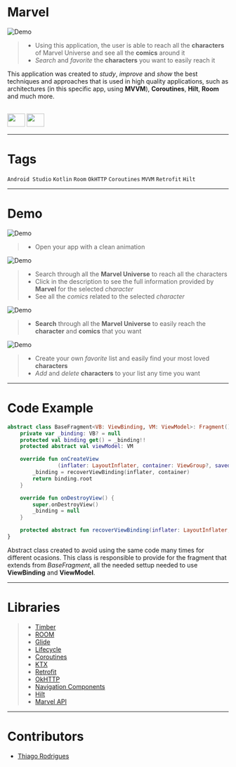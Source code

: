<!-- # Title -->
# Marvel
![Demo](https://upload.wikimedia.org/wikipedia/commons/thumb/b/b9/Marvel_Logo.svg/1200px-Marvel_Logo.svg.png)


<!-- # Short Description -->

>- Using this application, the user is able to reach all the **characters** of Marvel Universe and see all the **comics** around it
>- *Search* and *favorite* the **characters** you want to easily reach it

This application was created to *study*, *improve* and *show* the best techniques and approaches that is used in high quality applications, such as
architectures (in this specific app, using **MVVM**), **Coroutines**, **Hilt**, **Room** and much more. 


<!-- # Badges -->
<div style="display: inline_block"><br>
    <img height="30" width="40" src="https://cdn.jsdelivr.net/gh/devicons/devicon/icons/androidstudio/androidstudio-original.svg">
    <img height="30" width="40" src="https://cdn.jsdelivr.net/gh/devicons/devicon/icons/kotlin/kotlin-original.svg">
</div>

---

# Tags

`Android Studio` `Kotlin` `Room` `OkHTTP` `Coroutines` `MVVM` `Retrofit` `Hilt`

---


# Demo

![Demo](https://media.discordapp.net/attachments/655489748885831713/1044744956620832778/gif1.gif)


>- Open your app with a clean animation


![Demo](https://media.discordapp.net/attachments/655489748885831713/1044744957585522708/gif_2.gif)


>- Search through all the **Marvel Universe** to reach all the characters
>- Click in the description to see the full information provided by **Marvel** for the selected *character*
>- See all the *comics* related to the selected *character*
  
![Demo](https://media.discordapp.net/attachments/655489748885831713/1044744957233209435/gif3.gif)


>- **Search** through all the **Marvel Universe** to easily reach the **character** and **comics** that you want

![Demo](https://media.discordapp.net/attachments/655489748885831713/1044744956931223582/gif4.gif)


>- Create your own *favorite* list and easily find your most loved **characters**
>- *Add* and *delete* **characters** to your list any time you want

---

# Code Example
```kotlin
abstract class BaseFragment<VB: ViewBinding, VM: ViewModel>: Fragment() {
    private var _binding: VB? = null
    protected val binding get() = _binding!!
    protected abstract val viewModel: VM

    override fun onCreateView
                (inflater: LayoutInflater, container: ViewGroup?, savedInstanceState: Bundle?): View? {
        _binding = recoverViewBinding(inflater, container)
        return binding.root
    }

    override fun onDestroyView() {
        super.onDestroyView()
        _binding = null
    }

    protected abstract fun recoverViewBinding(inflater: LayoutInflater, container: ViewGroup?): VB
}
```

Abstract class created to avoid using the same code many times for different ocasions.
This class is responsible to provide for the fragment that extends from *BaseFragment*, all the needed settup needed to use **ViewBinding** and **ViewModel**.

---

# Libraries

>- [Timber](https://github.com/JakeWharton/timber)
>- [ROOM](https://developer.android.com/jetpack/androidx/releases/room?hl=pt-br)
>- [Glide](https://github.com/bumptech/glide)
>- [Lifecycle](https://developer.android.com/jetpack/androidx/releases/lifecycle)
>- [Coroutines](https://developer.android.com/kotlin/coroutines?hl=pt-br)
>- [KTX](https://developer.android.com/kotlin/ktx)
>- [Retrofit](https://square.github.io/retrofit/)
>- [OkHTTP](https://square.github.io/okhttp/)
>- [Navigation Components](https://developer.android.com/guide/navigation)
>- [Hilt](https://dagger.dev/hilt/)
>- [Marvel API](https://developer.marvel.com)

---

# Contributors

- [Thiago Rodrigues](https://www.linkedin.com/in/tods/)
